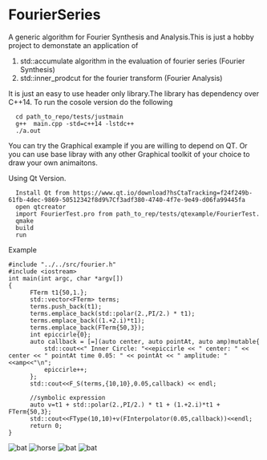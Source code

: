 # FourierSeries
A generic algorithm for Fourier Synthesis and Analysis.This is just a hobby project to demonstate an application of 
1) std::accumulate algorithm in the evaluation of fourier series (Fourier Synthesis)
2) std::inner_prodcut for the fourier transform (Fourier Analysis)

It is just an easy to use header only library.The library has dependency over C++14.
To run the cosole version do the following
```
  cd path_to_repo/tests/justmain
  g++  main.cpp -std=c++14 -lstdc++
  ./a.out
```

You can try the Graphical example if you are willing to depend on QT. Or you can use base libray with any other Graphical toolkit of your choice to draw your own animaitons.

Using Qt Version.
```
  Install Qt from https://www.qt.io/download?hsCtaTracking=f24f249b-61fb-4dec-9869-50512342f8d9%7Cf3adf380-4740-4f7e-9e49-d06fa99445fa
  open qtcreator 
  import FourierTest.pro from path_to_rep/tests/qtexample/FourierTest.
  qmake
  build 
  run
 ``` 
 Example
 ```
 #include "../../src/fourier.h"
#include <iostream>
int main(int argc, char *argv[])
{
       FTerm t1{50,1.};
       std::vector<FTerm> terms;
       terms.push_back(t1);
       terms.emplace_back(std::polar(2.,PI/2.) * t1);
       terms.emplace_back((1.+2.i)*t1);
       terms.emplace_back(FTerm{50,3});
       int epiccirle{0};
       auto callback = [=](auto center, auto pointAt, auto amp)mutable{
           std::cout<<" Inner Circle: "<<epiccirle << " center: " << center << " pointAt time 0.05: " << pointAt << " amplitude: " <<amp<<"\n";
           epiccirle++;
       };
       std::cout<<F_S(terms,{10,10},0.05,callback) << endl;
       
       //symbolic expression 
       auto v=t1 + std::polar(2.,PI/2.) * t1 + (1.+2.i)*t1 + FTerm{50,3};
       std::cout<<FType(10,10)+v(FInterpolator(0.05,callback))<<endl;
       return 0;
}
```
![bat](https://github.com/abhilashraju/FourierSeries/blob/master/demo/bat.gif) ![horse](https://github.com/abhilashraju/FourierSeries/blob/master/demo/horse.gif)
![bat](https://github.com/abhilashraju/FourierSeries/blob/master/demo/dude.gif) ![bat](https://github.com/abhilashraju/FourierSeries/blob/master/demo/hand.gif)
